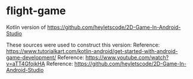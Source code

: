# flight-game
Kotlin version of https://github.com/heyletscode/2D-Game-In-Android-Studio

These sources were used to construct this version:
Reference: https://www.tutorialkart.com/kotlin-android/get-started-with-android-game-development/
Reference: https://www.youtube.com/watch?v=aTT4GfojkHA
Reference: https://github.com/heyletscode/2D-Game-In-Android-Studio
